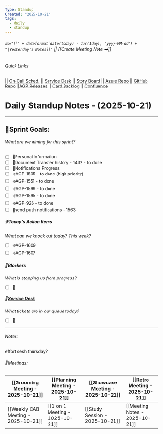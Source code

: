 ```yaml
---
Type: Standup
Created: "2025-10-21"
tags:
  - daily
  - standup
---
```

###### 🔙`="[[" + dateformat(date(today) - dur(1day), "yyyy-MM-dd") + "|Yesterday's Notes]]"` || [[Create Meeting Note ➡️]] 
###### Quick Links
|| [On-Call Sched.](https://itkcl.atlassian.net/jira/ops/who-is-on-call) 
|| [Service Desk](https://itkcl.atlassian.net/jira/servicedesk/projects/ITS/queues/custom/220) 
|| [Story Board](https://itkcl.atlassian.net/jira/software/c/projects/AGP/boards/86) 
|| [Azure Repo](https://devops.kclife.net/Applications) 
|| [GitHub Repo](https://github.com/kclife-it)
||[AGP Releases](https://itkcl.atlassian.net/projects/AGP?selectedItem=com.atlassian.jira.jira-projects-plugin%3Arelease-page) 
|| [Card Backlog](https://itkcl.atlassian.net/jira/software/c/projects/AGP/boards/86/backlog) 
|| [Confluence](https://itkcl.atlassian.net/wiki/home) 

# Daily Standup Notes - (2025-10-21)
---
## 🔁Sprint Goals: 
###### *What are we aiming for this sprint?* 
- [ ] 🔁Personal Information
- [ ] 🔁Document Transfer history - 1432 - to done
- [ ] 🔁Notifications Progress
- [ ] ❇️AGP-1595 - to done (high priority)
- [ ] ❇️AGP-1551 - to done
- [ ] ❇️AGP-1599 - to done
- [ ] ❇️AGP-1595 - to done
- [ ] ❇️AGP-926 - to done
- [ ] 🚫send push notifications  - 1563

##### ❇️Today's Action Items
*What can we knock out today? This week?*
- [ ] ❇️AGP-1609
- [ ] ❇️AGP-1607

##### 🚫Blockers
*What is stopping us from progress?*
- [ ] 🚫

##### 🎫[Service Desk](https://itkcl.atlassian.net/jira/software/c/projects/AGP/boards/86)
*What tickets are in our queue today?*
- [ ] 🎫

---
###### Notes:
effort sesh thursday?



###### 📆Meetings:

| [[Grooming Meeting - 2025-10-21]]   | [[Planning Meeting - 2025-10-21]] | [[Showcase Meeting - 2025-10-21]] | [[Retro Meeting - 2025-10-21]] |
| --------------------------------- | ------------------------------- | ------------------------------- | ---------------------------- |
| [[Weekly CAB Meeting - 2025-10-21]] | [[1 on 1 Meeting - 2025-10-21]]   | [[Study Session - 2025-10-21]]    | [[Meeting Notes - 2025-10-21]] |